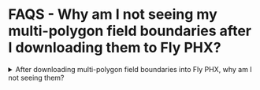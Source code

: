 # FAQS - Why am I not seeing my multi-polygon field boundaries after I downloading them to Fly PHX?

<details>

<summary>After downloading multi-polygon field boundaries into Fly PHX, why am I not seeing them?</summary>

* Fly PHX does not currently support multi-polygon field boundaries, and that may be why the customer sees fewer boundaries.
* We are looking into adding support for multi-polygon field boundaries in the future, but we do not have a timeline established yet.

The recommended work-around for multi-polygon fields is:

1. Use FieldAgent (desktop or web) to create a custom defined shape (also known as Zone) in the field.&#x20;
2. Tip: Use the naming convention "\<Field Name> flight boundary".
3. Download the field boundaries from FieldAgent into Fly PHX.
4. When using the KML/SHP feature to load the boundary into your survey mission plan, search for the custom named shape.

\
Download the latest Sentera PHX [Operation Manual](https://app.gitbook.com/s/r3ObafGy3h0V7NvHZCFq/aircraft/introduction)\
Sentera PHX [Firmware Update](https://support.sentera.com/portal/en/kb/articles/sentera-phx-latest-firmware-update)

</details>

